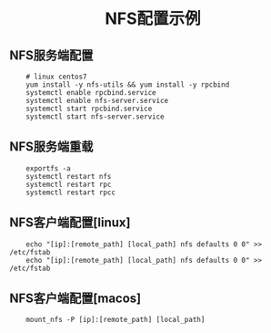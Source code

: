# <center>NFS配置示例</center>

## NFS服务端配置

```shell
    # linux centos7
    yum install -y nfs-utils && yum install -y rpcbind
    systemctl enable rpcbind.service 
    systemctl enable nfs-server.service 
    systemctl start rpcbind.service 
    systemctl start nfs-server.service
```

## NFS服务端重载
```shell
    exportfs -a
    systemctl restart nfs
    systemctl restart rpc
    systemctl restart rpcc
```

## NFS客户端配置[linux]
```shell
    echo "[ip]:[remote_path] [local_path] nfs defaults 0 0" >> /etc/fstab
    echo "[ip]:[remote_path] [local_path] nfs defaults 0 0" >> /etc/fstab
```


## NFS客户端配置[macos]
```shell
    mount_nfs -P [ip]:[remote_path] [local_path]
```


